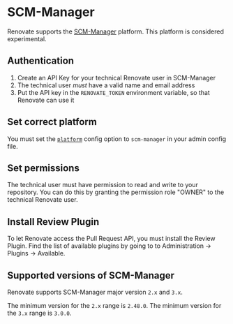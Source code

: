 # SCM-Manager

Renovate supports the [SCM-Manager](https://scm-manager.org) platform.
This platform is considered experimental.

## Authentication

1. Create an API Key for your technical Renovate user in SCM-Manager
1. The technical user _must_ have a valid name and email address
1. Put the API key in the `RENOVATE_TOKEN` environment variable, so that Renovate can use it

## Set correct platform

You must set the [`platform`](../../../self-hosted-configuration.md#platform) config option to `scm-manager` in your admin config file.

## Set permissions

The technical user must have permission to read and write to your repository.
You can do this by granting the permission role "OWNER" to the technical Renovate user.

## Install Review Plugin

To let Renovate access the Pull Request API, you must install the Review Plugin.
Find the list of available plugins by going to to Administration -> Plugins -> Available.

## Supported versions of SCM-Manager

Renovate supports SCM-Manager major version `2.x` and `3.x`.

The minimum version for the `2.x` range is `2.48.0`.
The minimum version for the `3.x` range is `3.0.0`.
